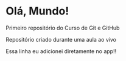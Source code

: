 # Olá, Mundo!
 Primeiro repositório do Curso de Git e GitHub

 Repositório criado durante uma aula ao vivo

Essa linha eu adicionei diretamente no app!!
